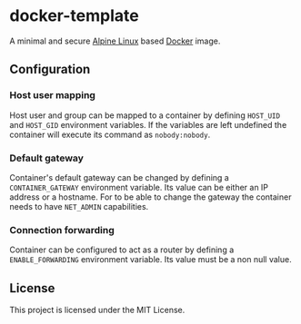 # docker-template

A minimal and secure [Alpine Linux][alpine] based [Docker][docker] image.

## Configuration

### Host user mapping

Host user and group can be mapped to a container by defining `HOST_UID` and
`HOST_GID` environment variables. If the variables are left undefined the
container will execute its command as `nobody:nobody`.

### Default gateway

Container's default gateway can be changed by defining a `CONTAINER_GATEWAY`
environment variable. Its value can be either an IP address or a hostname.
For to be able to change the gateway the container needs to have `NET_ADMIN`
capabilities.

### Connection forwarding

Container can be configured to act as a router by defining a `ENABLE_FORWARDING`
environment variable. Its value must be a non null value.

## License

This project is licensed under the MIT License.

[alpine]: https://alpinelinux.org/
[docker]: https://www.docker.com/
